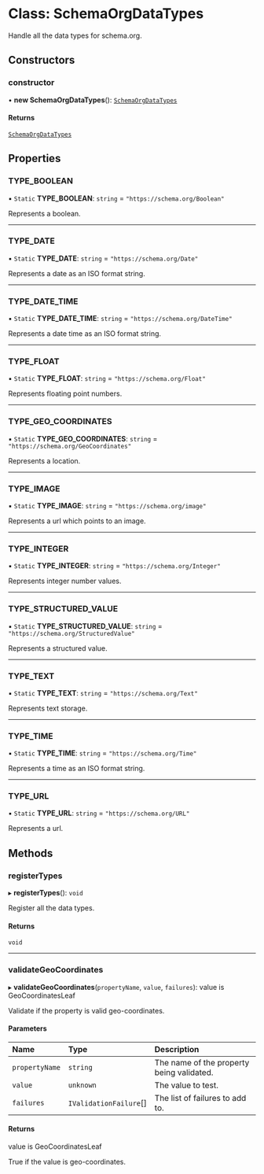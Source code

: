 # Class: SchemaOrgDataTypes

Handle all the data types for schema.org.

## Constructors

### constructor

• **new SchemaOrgDataTypes**(): [`SchemaOrgDataTypes`](SchemaOrgDataTypes.md)

#### Returns

[`SchemaOrgDataTypes`](SchemaOrgDataTypes.md)

## Properties

### TYPE\_BOOLEAN

▪ `Static` **TYPE\_BOOLEAN**: `string` = `"https://schema.org/Boolean"`

Represents a boolean.

___

### TYPE\_DATE

▪ `Static` **TYPE\_DATE**: `string` = `"https://schema.org/Date"`

Represents a date as an ISO format string.

___

### TYPE\_DATE\_TIME

▪ `Static` **TYPE\_DATE\_TIME**: `string` = `"https://schema.org/DateTime"`

Represents a date time as an ISO format string.

___

### TYPE\_FLOAT

▪ `Static` **TYPE\_FLOAT**: `string` = `"https://schema.org/Float"`

Represents floating point numbers.

___

### TYPE\_GEO\_COORDINATES

▪ `Static` **TYPE\_GEO\_COORDINATES**: `string` = `"https://schema.org/GeoCoordinates"`

Represents a location.

___

### TYPE\_IMAGE

▪ `Static` **TYPE\_IMAGE**: `string` = `"https://schema.org/image"`

Represents a url which points to an image.

___

### TYPE\_INTEGER

▪ `Static` **TYPE\_INTEGER**: `string` = `"https://schema.org/Integer"`

Represents integer number values.

___

### TYPE\_STRUCTURED\_VALUE

▪ `Static` **TYPE\_STRUCTURED\_VALUE**: `string` = `"https://schema.org/StructuredValue"`

Represents a structured value.

___

### TYPE\_TEXT

▪ `Static` **TYPE\_TEXT**: `string` = `"https://schema.org/Text"`

Represents text storage.

___

### TYPE\_TIME

▪ `Static` **TYPE\_TIME**: `string` = `"https://schema.org/Time"`

Represents a time as an ISO format string.

___

### TYPE\_URL

▪ `Static` **TYPE\_URL**: `string` = `"https://schema.org/URL"`

Represents a url.

## Methods

### registerTypes

▸ **registerTypes**(): `void`

Register all the data types.

#### Returns

`void`

___

### validateGeoCoordinates

▸ **validateGeoCoordinates**(`propertyName`, `value`, `failures`): value is GeoCoordinatesLeaf

Validate if the property is valid geo-coordinates.

#### Parameters

| Name | Type | Description |
| :------ | :------ | :------ |
| `propertyName` | `string` | The name of the property being validated. |
| `value` | `unknown` | The value to test. |
| `failures` | `IValidationFailure`[] | The list of failures to add to. |

#### Returns

value is GeoCoordinatesLeaf

True if the value is geo-coordinates.
